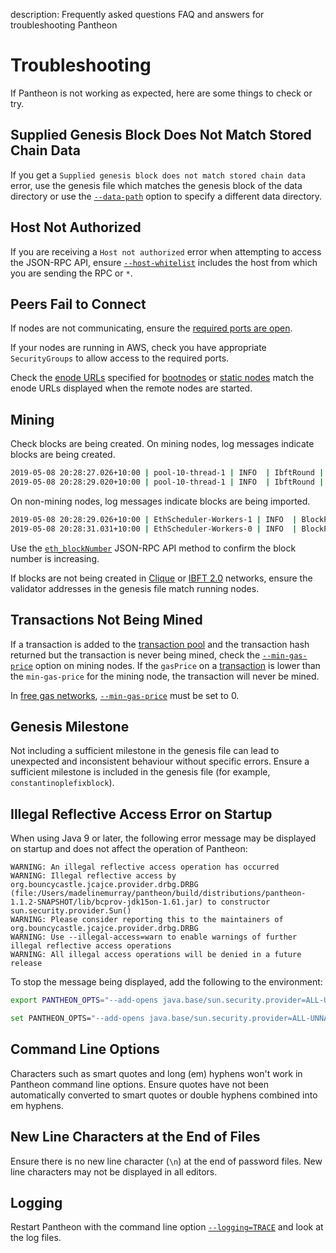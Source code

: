 description: Frequently asked questions FAQ and answers for troubleshooting Pantheon
<!--- END of page meta data -->

# Troubleshooting

If Pantheon is not working as expected, here are some things to check or try. 

## Supplied Genesis Block Does Not Match Stored Chain Data 

If you get a `Supplied genesis block does not match stored chain data` error, use the genesis file which matches the genesis block 
of the data directory or use the [`--data-path`](../../Reference/Pantheon-CLI/Pantheon-CLI-Syntax.md#data-path) option to specify a different data directory. 

## Host Not Authorized 

If you are receiving a `Host not authorized` error when attempting to access the JSON-RPC API, ensure [`--host-whitelist`](../../Reference/Pantheon-CLI/Pantheon-CLI-Syntax.md#host-whitelist)
includes the host from which you are sending the RPC or `*`. 

## Peers Fail to Connect

If nodes are not communicating, ensure the [required ports are open](https://docs.pantheon.pegasys.tech/en/stable/Configuring-Pantheon/Networking/Configuring-Ports/). 

If your nodes are running in AWS, check you have appropriate `SecurityGroups` to allow access to the required ports.

Check the [enode URLs](../../Concepts/Node-Keys.md#enode-url) specified for [bootnodes](../Find-and-Connect/Bootnodes.md)
or [static nodes](../Find-and-Connect/Managing-Peers.md#static-nodes) match the enode URLs 
displayed when the remote nodes are started.

## Mining

Check blocks are being created. On mining nodes, log messages indicate blocks are being created. 

```bash
2019-05-08 20:28:27.026+10:00 | pool-10-thread-1 | INFO  | IbftRound | Importing block to chain. round=ConsensusRoundIdentifier{Sequence=660, Round=0}, hash=0x759afaba4e923d89175d850ceca4b8ef81f7d9c727b0b0b8e714b624a4b8e8cc
2019-05-08 20:28:29.020+10:00 | pool-10-thread-1 | INFO  | IbftRound | Importing block to chain. round=ConsensusRoundIdentifier{Sequence=661, Round=0}, hash=0x5443e504256765f06b3cebfbee82276a034ebcc8d685b7c3d1a6010fd4acfa14
```
 
On non-mining nodes, log messages indicate blocks are being imported. 

```bash
2019-05-08 20:28:29.026+10:00 | EthScheduler-Workers-1 | INFO  | BlockPropagationManager | Imported #661 / 0 tx / 0 om / 0 (0.0%) gas / (0x5443e504256765f06b3cebfbee82276a034ebcc8d685b7c3d1a6010fd4acfa14) in 0.000s.
2019-05-08 20:28:31.031+10:00 | EthScheduler-Workers-0 | INFO  | BlockPropagationManager | Imported #662 / 0 tx / 0 om / 0 (0.0%) gas / (0x0ead4e20123d3f1433d8dec894fcce386da4049819b24b309963ce7a8a0fcf03) in 0.000s.
``` 

Use the [`eth_blockNumber`](../../Reference/Pantheon-API-Methods.md#eth_blocknumber) JSON-RPC API method to confirm the 
block number is increasing. 

If blocks are not being created in [Clique](../Configure-Pantheon/Consensus-Protocols/Clique.md#extra-data) or [IBFT 2.0](../Configure-Pantheon/Consensus-Protocols/IBFT.md#extra-data) networks, 
ensure the validator addresses in the genesis file match running nodes. 
 
## Transactions Not Being Mined 

If a transaction is added to the [transaction pool](../../Concepts/Transactions/Transaction-Pool.md) 
and the transaction hash returned but the transaction is never being mined, check the [`--min-gas-price`](../../Reference/Pantheon-CLI/Pantheon-CLI-Syntax.md#min-gas-price)
option on mining nodes. If the `gasPrice` on a [transaction](../Send-Transactions/Transactions.md) 
is lower than the `min-gas-price` for the mining node, the transaction will never be mined. 

In [free gas networks](../Configure-Pantheon/FreeGas.md), [`--min-gas-price`](../../Reference/Pantheon-CLI/Pantheon-CLI-Syntax.md#min-gas-price) must be set to 0. 

## Genesis Milestone 

Not including a sufficient milestone in the genesis file can lead to unexpected and inconsistent behaviour without
specific errors. Ensure a sufficient milestone is included in the genesis file (for example, `constantinoplefixblock`). 

## Illegal Reflective Access Error on Startup

When using Java 9 or later, the following error message may be displayed on startup and does not affect the operation of Pantheon: 

```
WARNING: An illegal reflective access operation has occurred
WARNING: Illegal reflective access by org.bouncycastle.jcajce.provider.drbg.DRBG (file:/Users/madelinemurray/pantheon/build/distributions/pantheon-1.1.2-SNAPSHOT/lib/bcprov-jdk15on-1.61.jar) to constructor sun.security.provider.Sun()
WARNING: Please consider reporting this to the maintainers of org.bouncycastle.jcajce.provider.drbg.DRBG
WARNING: Use --illegal-access=warn to enable warnings of further illegal reflective access operations
WARNING: All illegal access operations will be denied in a future release
```

To stop the message being displayed, add the following to the environment: 

```bash tab="Linux / Mac OS"
export PANTHEON_OPTS="--add-opens java.base/sun.security.provider=ALL-UNNAMED"
```
    
```bash tab="Windows"
set PANTHEON_OPTS="--add-opens java.base/sun.security.provider=ALL-UNNAMED"
```

## Command Line Options

Characters such as smart quotes and long (em) hyphens won't work in Pantheon command line options. Ensure quotes have
not been automatically converted to smart quotes or double hyphens combined into em hyphens.

## New Line Characters at the End of Files

Ensure there is no new line character (`\n`) at the end of password files. New line characters may not 
be displayed in all editors. 

## Logging 

Restart Pantheon with the command line option [`--logging=TRACE`](../../Reference/Pantheon-CLI/Pantheon-CLI-Syntax.md#logging) and look at the log files. 

